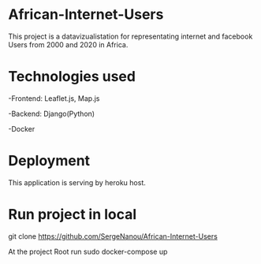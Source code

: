 # African-Internet-Users
This project is a  datavizualistation for representating internet and facebook Users from 2000
and 2020 in Africa.

# Technologies used
-Frontend: Leaflet.js, Map.js

-Backend: Django(Python)

-Docker

# Deployment
This application is serving by heroku host.

# Run project in local
git clone https://github.com/SergeNanou/African-Internet-Users

At the project Root run sudo docker-compose up

